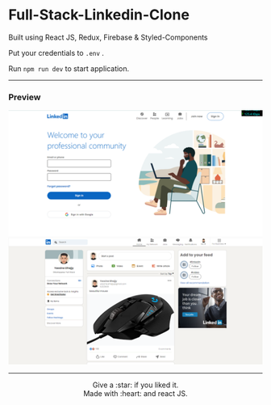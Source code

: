 # Full-Stack-Linkedin-Clone

Built using React JS, Redux, Firebase & Styled-Components 


Put your credentials to  `.env` .




Run `npm run dev` to start application.

----

### Preview

<p align="center">
    <img src="./public/assets/login.PNG" />
  <img src="./public/assets/preview.PNG" />
</p>

----

<p align="center">
Give a :star: if you liked it.<br>
Made with :heart: and react JS.
</p>
